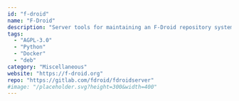 ```yaml
---
id: "f-droid"
name: "F-Droid"
description: "Server tools for maintaining an F-Droid repository system."
tags:
  - "AGPL-3.0"
  - "Python"
  - "Docker"
  - "deb"
category: "Miscellaneous"
website: "https://f-droid.org"
repo: "https://gitlab.com/fdroid/fdroidserver"
#image: "/placeholder.svg?height=300&width=400"
---
```


